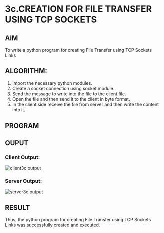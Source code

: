 # 3c.CREATION FOR FILE TRANSFER USING TCP SOCKETS
## AIM
To write a python program for creating File Transfer using TCP Sockets Links
## ALGORITHM:
1. Import the necessary python modules.
2. Create a socket connection using socket module.
3. Send the message to write into the file to the client file.
4. Open the file and then send it to the client in byte format.
5. In the client side receive the file from server and then write the content into it.
## PROGRAM

## OUPUT
### Client Output:
![client3c output](https://github.com/tamizhselvan23013460/3c.FILE_TRANSFER_USING_TCP_SOCKETS/assets/150231370/d4bc70e9-1ec9-4530-914f-fb903ac76eb8)

### Server Output:
![server3c output](https://github.com/tamizhselvan23013460/3c.FILE_TRANSFER_USING_TCP_SOCKETS/assets/150231370/7e85a4de-e427-47e3-b4d2-e91ba5aa3d7a)

## RESULT
Thus, the python program for creating File Transfer using TCP Sockets Links was 
successfully created and executed.
